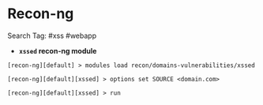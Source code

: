 # Recon-ng

Search Tag: #xss #webapp

- **`xssed` recon-ng module**

```
[recon-ng][default] > modules load recon/domains-vulnerabilities/xssed

[recon-ng][default][xssed] > options set SOURCE <domain.com>

[recon-ng][default][xssed] > run
```